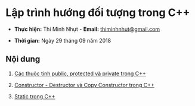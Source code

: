 # Lập trình hướng đối tượng trong C++

* **Thực hiện:** Thi Minh Nhựt - **Email:** thiminhnhut@gmail.com

* **Thời gian:** Ngày 29 tháng 09 năm 2018

## Nội dung

1. [Các thuộc tính public, protected và private trong C++](https://github.com/thiminhnhut/OOPCPlusPlus/blob/master/Tutorials/public_protected_private.md)

1. [Constructor - Destructor và Copy Constructor trong C++](https://github.com/thiminhnhut/OOPCPlusPlus/blob/master/Tutorials/constructor_destructor_copy_constructor.md)

1. [Static trong C++](https://github.com/thiminhnhut/OOPCPlusPlus/blob/master/Tutorials/static.md)